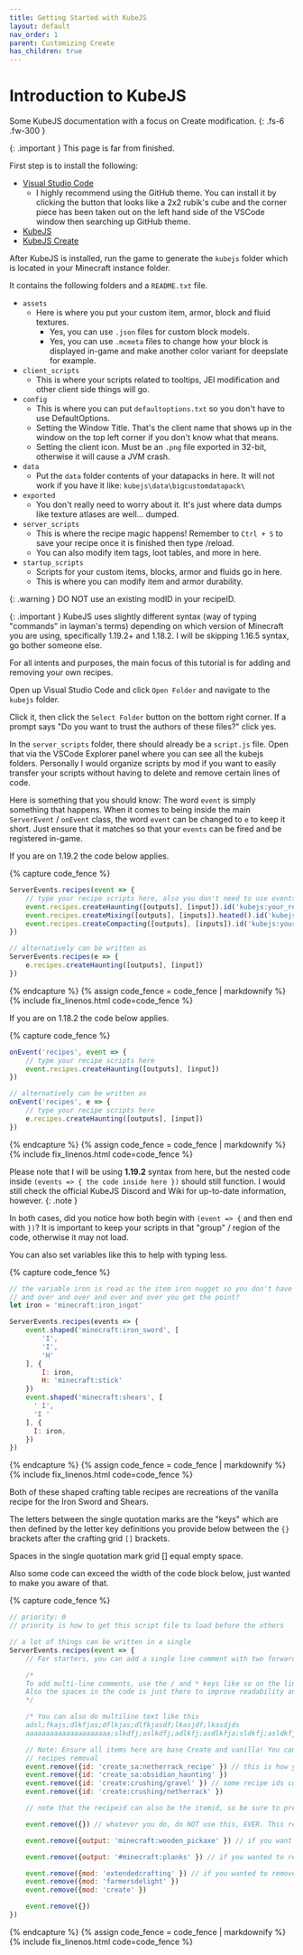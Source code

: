 ```yaml
---
title: Getting Started with KubeJS
layout: default
nav_order: 1
parent: Customizing Create
has_children: true
---
```


# Introduction to KubeJS
Some KubeJS documentation with a focus on Create modification.
{: .fs-6 .fw-300 }

{: .important }
This page is far from finished.

First step is to install the following:
- [Visual Studio Code](https://code.visualstudio.com/)
  - I highly recommend using the GitHub theme. You can install it by clicking the button that looks like a 2x2 rubik's cube and the corner piece has been taken out on the left hand side of the VSCode window then searching up GitHub theme.
- [KubeJS](https://www.curseforge.com/minecraft/mc-mods/kubejs)
- [KubeJS Create](https://www.curseforge.com/minecraft/mc-mods/kubejs-create)

After KubeJS is installed, run the game to generate the `kubejs` folder which is located in your Minecraft instance folder.

It contains the following folders and a `README.txt` file.
- `assets`
  - Here is where you put your custom item, armor, block and fluid textures. 
    - Yes, you can use `.json` files for custom block models.
    - Yes, you can use `.mcmeta` files to change how your block is displayed in-game and make another color variant for deepslate for example.
- `client_scripts`
  - This is where your scripts related to tooltips, JEI modification and other client side things will go.
- `config`
  - This is where you can put `defaultoptions.txt` so you don't have to use DefaultOptions.
  - Setting the Window Title. That's the client name that shows up in the window on the top left corner if you don't know what that means.
  - Setting the client icon. Must be an `.png` file exported in 32-bit, otherwise it will cause a JVM crash.
- `data`
  - Put the `data` folder contents of your datapacks in here. It will not work if you have it like: `kubejs\data\bigcustomdatapack\`
- `exported`
  - You don't really need to worry about it. It's just where data dumps like texture atlases are well... dumped.
- `server_scripts`
  - This is where the recipe magic happens! Remember to `Ctrl + S` to save your recipe once it is finished then type /reload.
  - You can also modify item tags, loot tables, and more in here. 
- `startup_scripts`
  - Scripts for your custom items, blocks, armor and fluids go in here.
  - This is where you can modify item and armor durability.

{: .warning }
DO NOT use an existing modID in your recipeID.

{: .important }
KubeJS uses slightly different syntax (way of typing "commands" in layman's terms) depending on which version of Minecraft you are using, specifically 1.19.2+ and 1.18.2. I will be skipping 1.16.5 syntax, go bother someone else.

For all intents and purposes, the main focus of this tutorial is for adding and removing your own recipes.

Open up Visual Studio Code and click `Open Folder` and navigate to the `kubejs` folder. 

Click it, then click the `Select Folder` button on the bottom right corner. If a prompt says "Do you want to trust the authors of these files?" click yes. 

In the `server_scripts` folder, there should already be a `script.js` file. Open that via the VSCode Explorer panel where you can see all the kubejs folders. Personally I would organize scripts by mod if you want to easily transfer your scripts without having to delete and remove certain lines of code.

Here is something that you should know: The word `event` is simply something that happens. When it comes to being inside the main `ServerEvent` / `onEvent` class, the word `event` can be changed to `e` to keep it short. Just ensure that it matches so that your `events` can be fired and be registered in-game.

If you are on 1.19.2 the code below applies.

{% capture code_fence %}
```js
ServerEvents.recipes(event => {
    // type your recipe scripts here, also you don't need to use events you can shorten it to ServerEvents.recipes(e => {}) instead
    event.recipes.createHaunting([outputs], [input]).id('kubejs:your_recipe_id_here') // haunting supports chanced outputs
    event.recipes.createMixing([outputs], [inputs]).heated().id('kubejs:your_recipe_id_here') // mixing and compacting support .heated() and .superheated() at the end
    event.recipes.createCompacting([outputs], [inputs]).id('kubejs:your_recipe_id_here')
})

// alternatively can be written as
ServerEvents.recipes(e => {
    e.recipes.createHaunting([outputs], [input])
})
```
{% endcapture %}
{% assign code_fence = code_fence | markdownify %}
{% include fix_linenos.html code=code_fence %}

If you are on 1.18.2 the code below applies.

{% capture code_fence %}
```js
onEvent('recipes', event => {
    // type your recipe scripts here
    event.recipes.createHaunting([outputs], [input])
})

// alternatively can be written as
onEvent('recipes', e => {
    // type your recipe scripts here
    e.recipes.createHaunting([outputs], [input])
})
```
{% endcapture %}
{% assign code_fence = code_fence | markdownify %}
{% include fix_linenos.html code=code_fence %}

Please note that I will be using **1.19.2** syntax from here, but the nested code inside `(events => { the code inside here })` should still function. I would still check the official KubeJS Discord and Wiki for up-to-date information, however.
{: .note }

In both cases, did you notice how both begin with `(event => {` and then end with `})`? It is important to keep your scripts in that "group" / region of the code, otherwise it may not load.

You can also set variables like this to help with typing less.

{% capture code_fence %}
```js
// the variable iron is read as the item iron nugget so you don't have to keep typing it over
// and over and over and over and over you get the point?
let iron = 'minecraft:iron_ingot'

ServerEvents.recipes(events => {
    event.shaped('minecraft:iron_sword', [
        'I',
        'I',
        'H'
    ], {
        I: iron,
        H: 'minecraft:stick' 
    })
    event.shaped('minecraft:shears', [
      ' I',
      'I '
    ], {
      I: iron,
    })
})

```
{% endcapture %}
{% assign code_fence = code_fence | markdownify %}
{% include fix_linenos.html code=code_fence %}

Both of these shaped crafting table recipes are recreations of the vanilla recipe for the Iron Sword and Shears.

The letters between the single quotation marks are the "keys" which are then defined by the letter key definitions you provide below between the `{}` brackets after the crafting grid `[]` brackets. 

Spaces in the single quotation mark grid [] equal empty space.

Also some code can exceed the width of the code block below, just wanted to make you aware of that.

{% capture code_fence %}
```js
// priority: 0
// priority is how to get this script file to load before the others

// a lot of things can be written in a single 
ServerEvents.recipes(event => {
    // For starters, you can add a single line comment with two forward slashes like at the beginning of THIS comment

    /*
    To add multi-line comments, use the / and * keys like so on the line above and below.
    Also the spaces in the code is just there to improve readability and is not mandatory
    */

    /* You can also do multiline text like this
    adsl;fkajs;dlkfjas;dflkjas;dlfkjasdf;lkasjdf;lkasdjds
    aaaaaaaaaaaaaaaaaaaaa;slkdfj;aslkdfj;adlkfj;asdlkfja;sldkfj;asldkfjasdlkfdajsdasf just make it readable */

    // Note: Ensure all items here are base Create and vanilla! You can use items from other mods, but this is just focused on Create
    // recipes removal
    event.remove({id: 'create_sa:netherrack_recipe' }) // this is how you remove specific recipes by their recipeid
    event.remove({id: 'create_sa:obsidian_haunting' })
    event.remove({id: 'create:crushing/gravel' }) // some recipe ids contain modid:recipetype/slashes
    event.remove({id: 'create:crushing/netherrack' })

    // note that the recipeid can also be the itemid, so be sure to press F3 + H to enable Advanced tooltips.

    event.remove({}) // whatever you do, do NOT use this, EVER. This removes ALL recipes that can be removed.

    event.remove({output: 'minecraft:wooden_pickaxe' }) // if you want to remove all recipes that output a specific item, this is how you do it.

    event.remove({output: '#minecraft:planks' }) // if you wanted to remove all recipes that output all items with a specific tag

    event.remove({mod: 'extendedcrafting' }) // if you wanted to remove all recipes from a specific mod
    event.remove({mod: 'farmersdelight' })
    event.remove({mod: 'create' }) 

    event.remove({})
})
```
{% endcapture %}
{% assign code_fence = code_fence | markdownify %}
{% include fix_linenos.html code=code_fence %}

